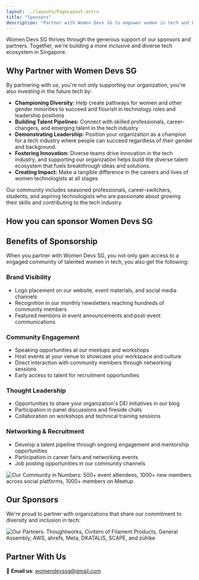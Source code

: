 ```yaml
---
layout: ../layouts/PageLayout.astro
title: "Sponsors"
description: "Partner with Women Devs SG to empower women in tech and build a more inclusive tech community in Singapore."
---
```


Women Devs SG thrives through the generous support of our sponsors and partners. Together, we're building a more inclusive and diverse tech ecosystem in Singapore.

## Why Partner with Women Devs SG

By partnering with us, you're not only supporting our organization, you're also investing in the future tech by:

- **Championing Diversity:** Help create pathways for women and other gender minorities to succeed and flourish in technology roles and leadership positions
- **Building Talent Pipelines:** Connect with skilled professionals, career-changers, and emerging talent in the tech industry
- **Demonstrating Leadership:** Position your organization as a champion for a tech industry where people can succeed regardless of their gender and background. 
- **Fostering Innovation:** Diverse teams drive innovation in the tech industry, and supporting our organization helps build the diverse talent ecosystem that fuels breakthrough ideas and solutions. 
- **Creating Impact:** Make a tangible difference in the careers and lives of women technologists at all stages

Our community includes seasoned professionals, career-switchers, students, and aspiring technologists who are passionate about growing their skills and contributing to the tech industry.

## How you can sponsor Women Devs SG



## Benefits of Sponsorship

When you partner with Women Devs SG, you not only gain access to a engaged community of talented women in tech, you also get the following:

### Brand Visibility

- Logo placement on our website, event materials, and social media channels
- Recognition in our monthly newsletters reaching hundreds of community members
- Featured mentions in event announcements and post-event communications

### Community Engagement

- Speaking opportunities at our meetups and workshops
- Host events at your venue to showcase your workspace and culture
- Direct interaction with community members through networking sessions
- Early access to talent for recruitment opportunities

### Thought Leadership

- Opportunities to share your organization's DEI initiatives in our blog
- Participation in panel discussions and fireside chats
- Collaboration on workshops and technical training sessions

### Networking & Recruitment

- Develop a talent pipeline through ongoing engagement and mentorship opportunities
- Participation in career fairs and networking events
- Job posting opportunities in our community channels


<div class="impact-gallery">
  <img src="public/assets/images/community-numbers.png" alt="Our Community in Numbers: 500+ event attendees, 1000+ new members across social platforms, 1000+ members on Meetup" /> 
</div>

## Our Sponsors

We're proud to partner with organizations that share our commitment to diversity and inclusion in tech:
<div class="sponsor-gallery">
  <img src="public/assets/images/sponsors.png" alt="Our Partners: Thoughtworks, Civitern of Filament Products, General Assembly, AWS, ahrefs, Meta, DKATALIS, SCAPE, and zühlke" />
</div>

## Partner With Us

📧 **Email us**: [womendevssg@gmail.com](mailto:womendevssg@gmail.com?subject=Sponsorship%20Inquiry)